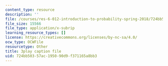 ```yaml
---
content_type: resource
description: ''
file: /courses/res-6-012-introduction-to-probability-spring-2018/724bb50357ac195090d9f371165a8bb3_6stYmO_N7LI.srt
file_size: 15566
file_type: application/x-subrip
learning_resource_types: []
license: https://creativecommons.org/licenses/by-nc-sa/4.0/
ocw_type: OCWFile
resourcetype: Other
title: 3play caption file
uid: 724bb503-57ac-1950-90d9-f371165a8bb3
---
```

